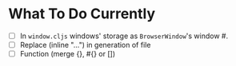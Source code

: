 # What To Do Currently
  * [ ] In `window.cljs` windows' storage as `BrowserWindow`'s window #.
  * [ ] Replace (inline "...") in generation of file
  * [ ] Function (merge {}, #{} or [])
